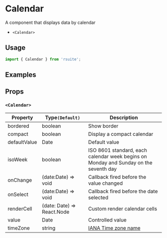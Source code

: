 # Calendar

A component that displays data by calendar

- `<Calendar>`

## Usage

```js
import { Calendar } from 'rsuite';
```

## Examples

<!--{demo}-->

## Props

### `<Calendar>`

| Property     | Type`(Default)`            | Description                                                                          |
| ------------ | -------------------------- | ------------------------------------------------------------------------------------ |
| bordered     | boolean                    | Show border                                                                          |
| compact      | boolean                    | Display a compact calendar                                                           |
| defaultValue | Date                       | Default value                                                                        |
| isoWeek      | boolean                    | ISO 8601 standard, each calendar week begins on Monday and Sunday on the seventh day |
| onChange     | (date:Date) => void        | Callback fired before the value changed                                              |
| onSelect     | (date:Date) => void        | Callback fired before the date selected                                              |
| renderCell   | (date: Date) => React.Node | Custom render calendar cells                                                         |
| value        | Date                       | Controlled value                                                                     |
| timeZone     | string                     | [IANA Time zone name](/components/date-picker#Time%20Zone%20List)  |
